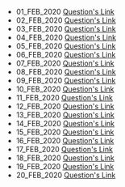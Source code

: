 - 01_FEB_2020 [Question's Link](https://www.hackerrank.com/challenges/angry-children/problem?h_l=interview&playlist_slugs%5B%5D=interview-preparation-kit&playlist_slugs%5B%5D=greedy-algorithms)
- 02_FEB_2020 [Question's Link](https://www.codechef.com/problems/A1)
- 03_FEB_2020 [Question's Link](https://www.hackerrank.com/challenges/weighted-uniform-string/problem)
- 04_FEB_2020 [Question's Link](https://www.hackerrank.com/challenges/palindrome-index/problem)
- 05_FEB_2020 [Question's Link](https://practice.geeksforgeeks.org/problems/finding-the-numbers/0)
- 06_FEB_2020 [Question's Link](https://www.hackerearth.com/practice/data-structures/arrays/1-d/practice-problems/algorithm/maximum-goodness/)
- 07_FEB_2020 [Question's Link](https://www.codechef.com/problems/PALIN)
- 08_FEB_2020 [Question's Link](https://www.hackerearth.com/practice/data-structures/arrays/multi-dimensional/practice-problems/algorithm/monk-and-inversions-arrays-strings/)
- 09_FEB_2020 [Question's Link](https://www.hackerearth.com/practice/data-structures/arrays/1-d/practice-problems/algorithm/the-amazing-race-1/)
- 10_FEB_2020 [Question's Link](https://www.spoj.com/problems/ARRTWIST/)
- 11_FEB_2020 [Question's Link](https://www.hackerrank.com/challenges/dynamic-array/problem)
- 12_FEB_2020 [Question's Link](https://www.hackerearth.com/practice/data-structures/arrays/1-d/practice-problems/algorithm/sumit-and-equal-array/)
- 13_FEB_2020 [Question's Link](https://www.hackerearth.com/practice/data-structures/arrays/1-d/practice-problems/algorithm/litte-jhool-and-world-tour-1/)
- 14_FEB_2020 [Question's Link](https://www.hackerrank.com/challenges/ctci-array-left-rotation/problem)
- 15_FEB_2020 [Question's Link](https://www.hackerearth.com/practice/data-structures/arrays/multi-dimensional/practice-problems/algorithm/honey-bees/)
- 16_FEB_2020 [Question's Link](https://www.hackerearth.com/practice/data-structures/arrays/multi-dimensional/practice-problems/algorithm/binary-blocks-4b173d4a/)
- 17_FEB_2020 [Question's Link](https://www.hackerrank.com/challenges/pairs/problem)
- 18_FEB_2020 [Question's Link](https://www.hackerrank.com/challenges/big-sorting/problem)
- 19_FEB_2020 [Question's Link](https://www.hackerrank.com/challenges/bigger-is-greater/problem)
- 20_FEB_2020 [Question's Link](https://www.codechef.com/problems/PCJ18E)
